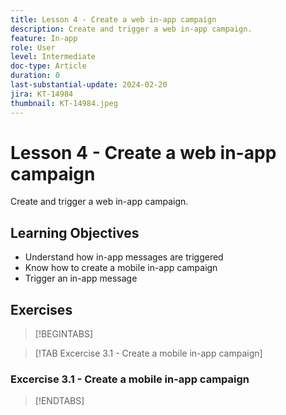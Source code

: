 ```yaml
---
title: Lesson 4 - Create a web in-app campaign
description: Create and trigger a web in-app campaign.
feature: In-app
role: User
level: Intermediate
doc-type: Article
duration: 0
last-substantial-update: 2024-02-20
jira: KT-14984
thumbnail: KT-14984.jpeg
---
```


# Lesson 4 - Create a web in-app campaign

Create and trigger a web in-app campaign.


## Learning Objectives

* Understand how in-app messages are triggered
* Know how to create a mobile in-app campaign
* Trigger an in-app message

## Exercises

>[!BEGINTABS]

>[!TAB Excercise 3.1 - Create a mobile in-app campaign]

### Excercise 3.1 - Create a mobile in-app campaign

>[!ENDTABS]

